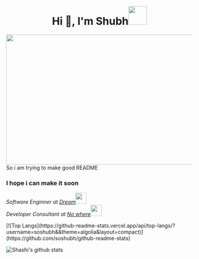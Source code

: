 <h1 align="center">Hi 👋, I'm Shubh<img src="https://media.giphy.com/media/mGcNjsfWAjY5AEZNw6/giphy.gif" width="50"></h1>

<!--  [![Shubhanshu Singh header](icon/bshhbs.jpg)](http://soshubh.xyz/) -->
<img height="350" src="https://media.giphy.com/media/812KDu5bi5iAgLWMiZ/giphy.gif" width="850"><br>
<h1S>So i am trying to make good README</h1>
<h3>I hope i can make it soon</h3>


<!-- <img align='right' src="https://media.giphy.com/media/HvF4iYme3S5LVBpkbv/giphy-downsized.gif" width="230" > -->
<p><em>Software Enginner at <a href="">Dream</a><img src="https://media.giphy.com/media/fYSnHlufseco8Fh93Z/giphy.gif" width="30"></br>Developer Consultant at <a href="">No where</a><img src="https://media.giphy.com/media/WUlplcMpOCEmTGBtBW/giphy.gif" width="30"> 
</em></p>
[![Top Langs](https://github-readme-stats.vercel.app/api/top-langs/?username=soshubh&&theme=algolia&layout=compact)](https://github.com/soshubh/github-readme-stats)

![Shashi's github stats](https://github-readme-stats.vercel.app/api?username=soshubh&count_private=true&theme=react&show_icons=true)
